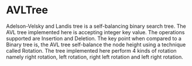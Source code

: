 # AVLTree
Adelson-Velsky and Landis tree is a self-balancing binary search tree. The AVL tree implemented here is accepting integer key value. The operations supported are Insertion and Deletion. The key point when compared to a Binary tree is, the AVL tree self-balance the node height using a technique called Rotation. The tree implemented here perform 4 kinds of rotation namely right rotation, left rotation, right left rotation and left right rotation.
